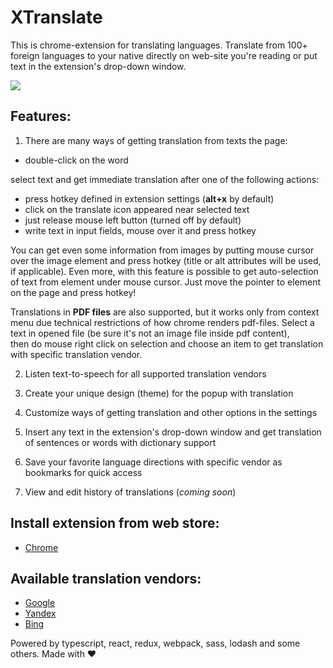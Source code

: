 XTranslate
==========
This is chrome-extension for translating languages.
Translate from 100+ foreign languages to your native directly on web-site you're reading or 
put text in the extension's drop-down window.

<img src="https://camo.githubusercontent.com/282bf65c94b4e198171440f7a43c088fe1c8324e/68747470733a2f2f646c2e64726f70626f7875736572636f6e74656e742e636f6d2f752f36313430353737332f787472616e736c6174652f556e7469746c65642d312e6a7067">

Features:
-----------
1) There are many ways of getting translation from texts the page:
- double-click on the word

select text and get immediate translation after one of the following actions:
- press hotkey defined in extension settings (**alt+x** by default)
- click on the translate icon appeared near selected text
- just release mouse left button (turned off by default)
- write text in input fields, mouse over it and press hotkey

You can get even some information from images by putting mouse cursor over the image element and 
press hotkey (title or alt attributes will be used, if applicable).
Even more, with this feature is possible to get auto-selection of text from element under mouse cursor.
Just move the pointer to element on the page and press hotkey!

Translations in **PDF files** are also supported, but it works only from context menu due technical restrictions of how chrome renders pdf-files.
Select a text in opened file (be sure it's not an image file inside pdf content),  
then do mouse right click on selection and choose an item to get translation with specific translation vendor.

2) Listen text-to-speech for all supported translation vendors

3) Create your unique design (theme) for the popup with translation

4) Customize ways of getting translation and other options in the settings

5) Insert any text in the extension's drop-down window and get translation of sentences or words with dictionary support

6) Save your favorite language directions with specific vendor as bookmarks for quick access

7) View and edit history of translations (*coming soon*)

Install extension from web store:
-----------
* [Chrome](https://chrome.google.com/webstore/detail/xtranslate/gfgpkepllngchpmcippidfhmbhlljhoo)

Available translation vendors:
-----------
* [Google](http://translate.google.com/)
* [Yandex](http://translate.yandex.com/)
* [Bing](http://bing.com/translator/)

Powered by typescript, react, redux, webpack, sass, lodash and some others. Made with ♥

